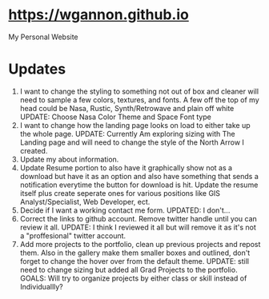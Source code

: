 # https://wgannon.github.io
My Personal Website

# Updates
1. I want to change the styling to something not out of box and cleaner
    will need to sample a few colors, textures, and fonts.
    A few off the top of my head could be Nasa, Rustic, Synth/Retrowave and plain off white
    UPDATE: Choose Nasa Color Theme and Space Font type
2. I want to change how the landing page looks on load to either take up the whole page.
    UPDATE: Currently Am exploring sizing with The Landing page and will need to change the style of the North Arrow I created.
3. Update my about information.
4. Update Resume portion to also have it graphically show not as a download but have it as an option
    and also have something that sends a notification everytime the button for download is hit. 
    Update the resume itself plus create seperate ones for various positions like GIS Analyst/Specialist, Web Developer, ect.
5. Decide if I want a working contact me form.
    UPDATED: I don't...
6. Correct the links to github account. Remove twitter handle until you can review it all. 
    UPDATE: I think I reviewed it all but will remove it as it's not a "proffesional" twitter account. 
7. Add more projects to the portfolio, clean up previous projects and repost them. Also in the gallery make them smaller boxes
    and outlined, don't forget to change the hover over from the default theme. 
    UPDATE: still need to change sizing but added all Grad Projects to the portfolio. 
    GOALS: Will try to organize projects by either class or skill instead of Individuallly?
    
